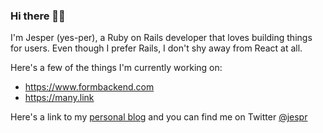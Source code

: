 ### Hi there 👋😃

I'm Jesper (yes-per), a Ruby on Rails developer that loves building things for users. Even though I prefer Rails, I don't shy away from React at all.

Here's a few of the things I'm currently working on:

- https://www.formbackend.com
- https://many.link

Here's a link to my [personal blog](https://www.jesper.dev) and you can find me on Twitter [@jespr](https://twitter.com/jespr)
